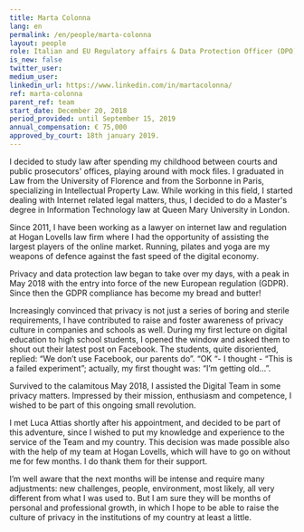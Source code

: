 ```yaml
---
title: Marta Colonna
lang: en
permalink: /en/people/marta-colonna
layout: people
role: Italian and EU Regulatory affairs & Data Protection Officer (DPO)
is_new: false
twitter_user: 
medium_user:
linkedin_url: https://www.linkedin.com/in/martacolonna/
ref: marta-colonna
parent_ref: team
start_date: December 20, 2018
period_provided: until September 15, 2019
annual_compensation: € 75,000
approved_by_court: 18th january 2019.
---
```

I decided to study law after spending my childhood between courts and public prosecutors' offices, playing around with mock files. I graduated in Law from the University of Florence and from the Sorbonne in Paris, specializing in Intellectual Property Law.  While  working in this field, I started dealing with Internet related legal matters, thus, I decided to do a Master's degree in Information Technology law at Queen Mary University in London. 

Since 2011, I have been working as a lawyer on internet law and regulation at Hogan Lovells law firm where I had the opportunity of assisting the largest players of the online market. Running, pilates and yoga are my weapons of defence against the fast speed of the digital economy.

Privacy and data protection law began to take over my days, with a peak in May 2018 with the entry into force of the new European regulation (GDPR). Since then the GDPR compliance has become my bread and butter!

Increasingly convinced that privacy is not just a series of boring and sterile requirements, I have contributed  to raise and foster awareness of privacy culture in companies and schools as well. During my first lecture on digital education to high school students, I opened the window and asked them to shout out their latest post on Facebook. The students, quite disoriented, replied: “We don’t use Facebook, our parents do”.  “OK “-  I thought - “This is a failed experiment”; actually, my first thought was: “I’m getting old…”. 

Survived to the calamitous May 2018, I assisted  the Digital Team in some privacy matters. Impressed by their mission, enthusiasm and competence, I wished  to be part of this ongoing small revolution.

I met Luca Attias shortly after his appointment, and decided to be part of  this adventure, since  I wished to put my knowledge and experience to the service of the Team and my country. This decision was made possible also with the help of my team at Hogan Lovells, which will have to go on without me for few months. I do thank them for their support.

I’m well aware that the next months will be intense and require many adjustments:  new challenges, people, environment, most likely, all very different from what I was used to. But I am sure they will be months of personal and professional growth, in which I hope to be able to raise the culture of privacy in the institutions of my country at least a little. 
